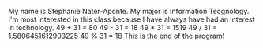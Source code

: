 My name is Stephanie Nater-Aponte.  My major is Information Tecgnology. I'm most interested in this class because I have always have had an interest in technology. 
49 + 31 = 80
49 - 31 = 18
49 * 31 = 1519
49 / 31 = 1.5806451612903225
49 % 31 = 18
This is the end of the program!
